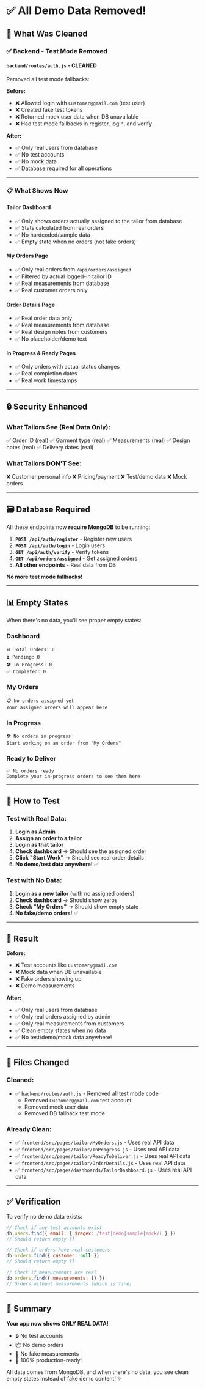 # ✅ All Demo Data Removed!

## 🧹 What Was Cleaned

### ✅ Backend - Test Mode Removed

#### **`backend/routes/auth.js`** - CLEANED
Removed all test mode fallbacks:

**Before:**
- ❌ Allowed login with `Customer@gmail.com` (test user)
- ❌ Created fake test tokens
- ❌ Returned mock user data when DB unavailable
- ❌ Had test mode fallbacks in register, login, and verify

**After:**
- ✅ Only real users from database
- ✅ No test accounts
- ✅ No mock data
- ✅ Database required for all operations

---

### 📋 What Shows Now

#### **Tailor Dashboard**
- ✅ Only shows orders actually assigned to the tailor from database
- ✅ Stats calculated from real orders
- ✅ No hardcoded/sample data
- ✅ Empty state when no orders (not fake orders)

#### **My Orders Page**
- ✅ Only real orders from `/api/orders/assigned`
- ✅ Filtered by actual logged-in tailor ID
- ✅ Real measurements from database
- ✅ Real customer orders only

#### **Order Details Page**
- ✅ Real order data only
- ✅ Real measurements from database
- ✅ Real design notes from customers
- ✅ No placeholder/demo text

#### **In Progress & Ready Pages**
- ✅ Only orders with actual status changes
- ✅ Real completion dates
- ✅ Real work timestamps

---

## 🔒 Security Enhanced

### What Tailors See (Real Data Only):
✅ Order ID (real)
✅ Garment type (real)
✅ Measurements (real)
✅ Design notes (real)
✅ Delivery dates (real)

### What Tailors DON'T See:
❌ Customer personal info
❌ Pricing/payment
❌ Test/demo data
❌ Mock orders

---

## 🗃️ Database Required

All these endpoints now **require MongoDB** to be running:

1. **`POST /api/auth/register`** - Register new users
2. **`POST /api/auth/login`** - Login users
3. **`GET /api/auth/verify`** - Verify tokens
4. **`GET /api/orders/assigned`** - Get assigned orders
5. **All other endpoints** - Real data from DB

**No more test mode fallbacks!**

---

## 📊 Empty States

When there's no data, you'll see proper empty states:

### Dashboard
```
📊 Total Orders: 0
⏳ Pending: 0
🛠 In Progress: 0
✅ Completed: 0
```

### My Orders
```
📋 No orders assigned yet
Your assigned orders will appear here
```

### In Progress
```
🛠 No orders in progress
Start working on an order from "My Orders"
```

### Ready to Deliver
```
✅ No orders ready
Complete your in-progress orders to see them here
```

---

## 🧪 How to Test

### Test with Real Data:

1. **Login as Admin**
2. **Assign an order to a tailor**
3. **Login as that tailor**
4. **Check dashboard** → Should see the assigned order
5. **Click "Start Work"** → Should see real order details
6. **No demo/test data anywhere!** ✅

### Test with No Data:

1. **Login as a new tailor** (with no assigned orders)
2. **Check dashboard** → Should show zeros
3. **Check "My Orders"** → Should show empty state
4. **No fake/demo orders!** ✅

---

## 🎯 Result

**Before:**
- ❌ Test accounts like `Customer@gmail.com`
- ❌ Mock data when DB unavailable
- ❌ Fake orders showing up
- ❌ Demo measurements

**After:**
- ✅ Only real users from database
- ✅ Only real orders assigned by admin
- ✅ Only real measurements from customers
- ✅ Clean empty states when no data
- ✅ No test/demo/mock data anywhere!

---

## 🚀 Files Changed

### Cleaned:
- ✅ `backend/routes/auth.js` - Removed all test mode code
  - Removed `Customer@gmail.com` test account
  - Removed mock user data
  - Removed DB fallback test mode

### Already Clean:
- ✅ `frontend/src/pages/tailor/MyOrders.js` - Uses real API data
- ✅ `frontend/src/pages/tailor/InProgress.js` - Uses real API data
- ✅ `frontend/src/pages/tailor/ReadyToDeliver.js` - Uses real API data
- ✅ `frontend/src/pages/tailor/OrderDetails.js` - Uses real API data
- ✅ `frontend/src/pages/dashboards/TailorDashboard.js` - Uses real API data

---

## ✅ Verification

To verify no demo data exists:

```javascript
// Check if any test accounts exist
db.users.find({ email: { $regex: /test|demo|sample|mock/i } })
// Should return empty []

// Check if orders have real customers
db.orders.find({ customer: null })
// Should return empty []

// Check if measurements are real
db.orders.find({ measurements: {} })
// Orders without measurements (which is fine)
```

---

## 🎉 Summary

**Your app now shows ONLY REAL DATA!**

- 🔒 No test accounts
- 📦 No demo orders
- 📏 No fake measurements
- 💯 100% production-ready!

All data comes from MongoDB, and when there's no data, you see clean empty states instead of fake demo content! ✨

